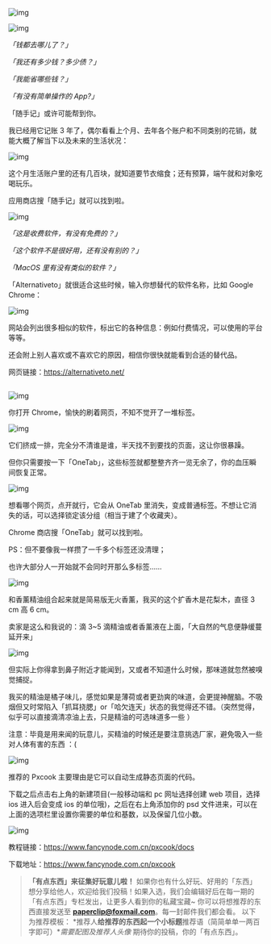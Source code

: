 ![img](https://paper-clips.vercel.app/其他/有点东西.jpg)



![img](https://paper-clips.vercel.app/IMAGE_HOST/3363.png)

*「钱都去哪儿了？」*

*「我还有多少钱？多少债？」*

*「我能省哪些钱？」*

*「有没有简单操作的 App?」*



「随手记」或许可能帮到你。



我已经用它记账 3 年了，偶尔看看上个月、去年各个账户和不同类别的花销，就能大概了解当下以及未来的生活状况：



![img](https://paper-clips.vercel.app/IMAGE_HOST/5443.gif)



这个月生活账户里的还有几百块，就知道要节衣缩食；还有预算，端午就和对象吃喝玩乐。



应用商店搜「随手记」就可以找到啦。





![img](https://paper-clips.vercel.app/IMAGE_HOST/3473.png)

*「这是收费软件，有没有免费的？」*

*「这个软件不是很好用，还有没有别的？」*

*「MacOS 里有没有类似的软件？」*



「Alternativeto」就很适合这些时候，输入你想替代的软件名称，比如 Google Chrome：



![img](https://paper-clips.vercel.app/IMAGE_HOST/5622.png)



网站会列出很多相似的软件，标出它的各种信息：例如付费情况，可以使用的平台等等。



还会附上别人喜欢或不喜欢它的原因，相信你很快就能看到合适的替代品。



网页链接：https://alternativeto.net/



##  

![img](https://paper-clips.vercel.app/IMAGE_HOST/0657.png)

你打开 Chrome，愉快的刷着网页，不知不觉开了一堆标签。



![img](https://paper-clips.vercel.app/IMAGE_HOST/2544.png)



它们挤成一排，完全分不清谁是谁，半天找不到要找的页面，这让你很暴躁。



但你只需要按一下「OneTab」，这些标签就都整整齐齐一览无余了，你的血压瞬间恢复正常。



![img](https://paper-clips.vercel.app/IMAGE_HOST/2367.jpg)



想看哪个网页，点开就行，它会从 OneTab 里消失，变成普通标签。不想让它消失的话，可以选择锁定该分组（相当于建了个收藏夹）。



Chrome 商店搜「OneTab」就可以找到啦。



PS：但不要像我一样攒了一千多个标签还没清理；

也许大部分人一开始就不会同时开那么多标签……



![img](https://paper-clips.vercel.app/IMAGE_HOST/2346.png)

和香薰精油组合起来就是简易版无火香薰，我买的这个扩香木是花梨木，直径 3 cm 高 6 cm。



卖家是这么和我说的：滴 3~5 滴精油或者香薰液在上面，「大自然的气息便静缓蔓延开来」



![img](https://paper-clips.vercel.app/IMAGE_HOST/4232.jpg)



但实际上你得拿到鼻子附近才能闻到，又或者不知道什么时候，那味道就忽然被嗅觉捕捉。



我买的精油是橘子味儿，感觉如果是薄荷或者更劲爽的味道，会更提神醒脑。不吸烟但又时常陷入「抓耳挠腮」or「哈欠连天」状态的我觉得还不错。（突然觉得，似乎可以直接滴清凉油上去，只是精油的可选味道多一些 ）





注意：毕竟是用来闻的玩意儿，买精油的时候还是要注意挑选厂家，避免吸入一些对人体有害的东西 ：(





![img](https://paper-clips.vercel.app/IMAGE_HOST/3633.png)

推荐的 Pxcook 主要理由是它可以自动生成静态页面的代码。



下载之后点击右上角的新建项目(一般移动端和 pc 网址选择创建 web 项目，选择 ios 进入后会变成 ios 的单位哦)，之后在右上角添加你的 psd 文件进来，可以在上面的选项栏里设置你需要的单位和基数，以及保留几位小数。



![img](https://paper-clips.vercel.app/IMAGE_HOST/2628.png)



教程链接：https://www.fancynode.com.cn/pxcook/docs

   

下载地址：https://www.fancynode.com.cn/pxcook



>  **「有点东西」来征集好玩意儿啦！** 如果你也有什么好玩、好用的「东西」想分享给他人，欢迎给我们投稿！如果入选，我们会编辑好后在每一期的「有点东西」专栏发出，让更多人看到你的私藏宝藏~ 你可以将想推荐的东西直接发送至 **paperclip@foxmail.com**。每一封邮件我们都会看。 以下为推荐模板： *推荐人**给推荐的东西起一个小标题**推荐语（简简单单一两百字即可）**需要配图及推荐人头像* 期待你的投稿，你的「有点东西」。